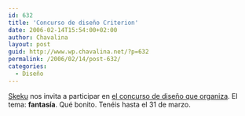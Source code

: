 ```yaml
---
id: 632
title: 'Concurso de diseño Criterion'
date: 2006-02-14T15:54:00+02:00
author: Chavalina
layout: post
guid: http://www.wp.chavalina.net/?p=632
permalink: /2006/02/14/post-632/
categories:
  - Diseño
---
```

<a href="http://www.criteriondg.info/wordpress/archives/2006/02/15/concurso-criterion/" target="_blank">Skeku</a> nos invita a participar en <a href="http://www.criteriondg.info/wordpress/concurso-criterion/" target="_blank">el concurso de diseño que organiza</a>. El tema: **fantasía**. Qué bonito. Tenéis hasta el 31 de marzo.